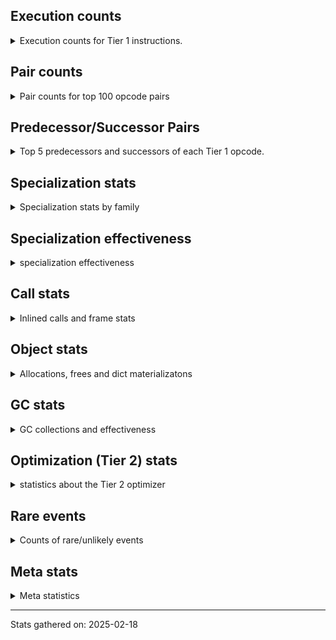 ## Execution counts

<details>
<summary> Execution counts for Tier 1 instructions. </summary>


The "miss ratio" column shows the percentage of times the instruction
executed that it deoptimized. When this happens, the base unspecialized
instruction is not counted.

<table>
<thead>
<tr>
<th align="left">Name</th>
<th align="right">Base Count</th>
<th align="right">Head Count</th>
<th align="right">Change</th>
</tr>
</thead>
<tbody>
<tr>
<td align="left">POP_JUMP_IF_NONE</td>
<td align="right">829,440</td>
<td align="right">811,008</td>
<td align="right">-2.2%</td>
</tr>
<tr>
<td align="left">LOAD_ATTR</td>
<td align="right">9,356,850</td>
<td align="right">9,292,320</td>
<td align="right">-0.7%</td>
</tr>
<tr>
<td align="left">CALL_FUNCTION_EX</td>
<td align="right">12,764,280</td>
<td align="right">12,681,336</td>
<td align="right">-0.6%</td>
</tr>
<tr>
<td align="left">ENTER_EXECUTOR</td>
<td align="right">16,675,920</td>
<td align="right">16,574,544</td>
<td align="right">-0.6%</td>
</tr>
<tr>
<td align="left">CONTAINS_OP</td>
<td align="right">12,244,910</td>
<td align="right">12,180,380</td>
<td align="right">-0.5%</td>
</tr>
<tr>
<td align="left">LOAD_ATTR_CLASS</td>
<td align="right">7,188,480</td>
<td align="right">7,151,616</td>
<td align="right">-0.5%</td>
</tr>
<tr>
<td align="left">BUILD_MAP</td>
<td align="right">3,594,240</td>
<td align="right">3,575,808</td>
<td align="right">-0.5%</td>
</tr>
<tr>
<td align="left">CALL_METHOD_DESCRIPTOR_FAST</td>
<td align="right">3,594,240</td>
<td align="right">3,575,808</td>
<td align="right">-0.5%</td>
</tr>
<tr>
<td align="left">JUMP_FORWARD</td>
<td align="right">3,594,300</td>
<td align="right">3,575,868</td>
<td align="right">-0.5%</td>
</tr>
<tr>
<td align="left">POP_JUMP_IF_TRUE</td>
<td align="right">29,921,340</td>
<td align="right">29,773,884</td>
<td align="right">-0.5%</td>
</tr>
<tr>
<td align="left">POP_ITER</td>
<td align="right">3,778,800</td>
<td align="right">3,760,368</td>
<td align="right">-0.5%</td>
</tr>
<tr>
<td align="left">RETURN_VALUE</td>
<td align="right">28,770,000</td>
<td align="right">28,631,760</td>
<td align="right">-0.5%</td>
</tr>
<tr>
<td align="left">IS_OP</td>
<td align="right">33,070,140</td>
<td align="right">32,931,900</td>
<td align="right">-0.4%</td>
</tr>
<tr>
<td align="left">FOR_ITER_TUPLE</td>
<td align="right">10,261,320</td>
<td align="right">10,224,456</td>
<td align="right">-0.4%</td>
</tr>
<tr>
<td align="left">LOAD_FAST_LOAD_FAST</td>
<td align="right">33,838,680</td>
<td align="right">33,718,872</td>
<td align="right">-0.4%</td>
</tr>
<tr>
<td align="left">LOAD_GLOBAL_MODULE</td>
<td align="right">91,961,700</td>
<td align="right">91,657,572</td>
<td align="right">-0.3%</td>
</tr>
<tr>
<td align="left">STORE_FAST</td>
<td align="right">44,607,300</td>
<td align="right">44,459,844</td>
<td align="right">-0.3%</td>
</tr>
<tr>
<td align="left">CALL_PY_EXACT_ARGS</td>
<td align="right">17,848,560</td>
<td align="right">17,793,264</td>
<td align="right">-0.3%</td>
</tr>
<tr>
<td align="left">CALL_TYPE_1</td>
<td align="right">6,666,240</td>
<td align="right">6,647,808</td>
<td align="right">-0.3%</td>
</tr>
<tr>
<td align="left">NOP</td>
<td align="right">6,666,300</td>
<td align="right">6,647,868</td>
<td align="right">-0.3%</td>
</tr>
<tr>
<td align="left">LOAD_FAST_AND_CLEAR</td>
<td align="right">6,666,300</td>
<td align="right">6,647,868</td>
<td align="right">-0.3%</td>
</tr>
<tr>
<td align="left">BUILD_LIST</td>
<td align="right">6,666,420</td>
<td align="right">6,647,988</td>
<td align="right">-0.3%</td>
</tr>
<tr>
<td align="left">LIST_APPEND</td>
<td align="right">6,667,020</td>
<td align="right">6,648,588</td>
<td align="right">-0.3%</td>
</tr>
<tr>
<td align="left">GET_ITER</td>
<td align="right">20,121,840</td>
<td align="right">20,066,544</td>
<td align="right">-0.3%</td>
</tr>
<tr>
<td align="left">SWAP</td>
<td align="right">13,516,920</td>
<td align="right">13,480,056</td>
<td align="right">-0.3%</td>
</tr>
<tr>
<td align="left">LOAD_FAST</td>
<td align="right">76,587,120</td>
<td align="right">76,384,368</td>
<td align="right">-0.3%</td>
</tr>
<tr>
<td align="left">CALL_NON_PY_GENERAL</td>
<td align="right">29,430,840</td>
<td align="right">29,357,112</td>
<td align="right">-0.3%</td>
</tr>
<tr>
<td align="left">RESUME_CHECK</td>
<td align="right">24,914,640</td>
<td align="right">24,859,344</td>
<td align="right">-0.2%</td>
</tr>
<tr>
<td align="left">POP_JUMP_IF_FALSE</td>
<td align="right">30,136,380</td>
<td align="right">30,081,084</td>
<td align="right">-0.2%</td>
</tr>
<tr>
<td align="left">LOAD_GLOBAL_BUILTIN</td>
<td align="right">30,505,320</td>
<td align="right">30,450,024</td>
<td align="right">-0.2%</td>
</tr>
<tr>
<td align="left">LOAD_CONST_IMMORTAL</td>
<td align="right">23,563,140</td>
<td align="right">23,544,708</td>
<td align="right">-0.1%</td>
</tr>
<tr>
<td align="left">CALL_BUILTIN_FAST</td>
<td align="right">11,981,100</td>
<td align="right">11,981,100</td>
<td align="right">0.0%</td>
</tr>
<tr>
<td align="left">TO_BOOL_BOOL</td>
<td align="right">11,980,860</td>
<td align="right">11,980,860</td>
<td align="right">0.0%</td>
</tr>
<tr>
<td align="left">POP_TOP</td>
<td align="right">5,775,960</td>
<td align="right">5,775,960</td>
<td align="right">0.0%</td>
</tr>
<tr>
<td align="left">INTERPRETER_EXIT</td>
<td align="right">3,993,900</td>
<td align="right">3,993,900</td>
<td align="right">0.0%</td>
</tr>
<tr>
<td align="left">LOAD_ATTR_CLASS_WITH_METACLASS_CHECK</td>
<td align="right">3,118,080</td>
<td align="right">3,118,080</td>
<td align="right">0.0%</td>
</tr>
<tr>
<td align="left">PUSH_NULL</td>
<td align="right">3,073,320</td>
<td align="right">3,073,320</td>
<td align="right">0.0%</td>
</tr>
<tr>
<td align="left">FOR_ITER</td>
<td align="right">3,073,200</td>
<td align="right">3,073,200</td>
<td align="right">0.0%</td>
</tr>
<tr>
<td align="left">CALL_PY_GENERAL</td>
<td align="right">3,072,060</td>
<td align="right">3,072,060</td>
<td align="right">0.0%</td>
</tr>
<tr>
<td align="left">CHECK_EXC_MATCH</td>
<td align="right">2,764,800</td>
<td align="right">2,764,800</td>
<td align="right">0.0%</td>
</tr>
<tr>
<td align="left">POP_EXCEPT</td>
<td align="right">2,764,800</td>
<td align="right">2,764,800</td>
<td align="right">0.0%</td>
</tr>
<tr>
<td align="left">PUSH_EXC_INFO</td>
<td align="right">2,764,800</td>
<td align="right">2,764,800</td>
<td align="right">0.0%</td>
</tr>
<tr>
<td align="left">RAISE_VARARGS</td>
<td align="right">2,764,800</td>
<td align="right">2,764,800</td>
<td align="right">0.0%</td>
</tr>
<tr>
<td align="left">BINARY_OP</td>
<td align="right">184,420</td>
<td align="right">184,420</td>
<td align="right">0.0%</td>
</tr>
<tr>
<td align="left">FOR_ITER_LIST</td>
<td align="right">122,880</td>
<td align="right">122,880</td>
<td align="right">0.0%</td>
</tr>
<tr>
<td align="left">JUMP_BACKWARD_JIT</td>
<td align="right">62,580</td>
<td align="right">62,580</td>
<td align="right">0.0%</td>
</tr>
<tr>
<td align="left">FOR_ITER_RANGE</td>
<td align="right">61,480</td>
<td align="right">61,480</td>
<td align="right">0.0%</td>
</tr>
<tr>
<td align="left">CALL_ISINSTANCE</td>
<td align="right">61,440</td>
<td align="right">61,440</td>
<td align="right">0.0%</td>
</tr>
<tr>
<td align="left">LOAD_SMALL_INT</td>
<td align="right">600</td>
<td align="right">600</td>
<td align="right">0.0%</td>
</tr>
<tr>
<td align="left">LOAD_GLOBAL</td>
<td align="right">480</td>
<td align="right">480</td>
<td align="right">0.0%</td>
</tr>
<tr>
<td align="left">CALL</td>
<td align="right">260</td>
<td align="right">260</td>
<td align="right">0.0%</td>
</tr>
<tr>
<td align="left">LOAD_ATTR_INSTANCE_VALUE</td>
<td align="right">240</td>
<td align="right">240</td>
<td align="right">0.0%</td>
</tr>
<tr>
<td align="left">LOAD_ATTR_MODULE</td>
<td align="right">240</td>
<td align="right">240</td>
<td align="right">0.0%</td>
</tr>
<tr>
<td align="left">STORE_ATTR_INSTANCE_VALUE</td>
<td align="right">240</td>
<td align="right">240</td>
<td align="right">0.0%</td>
</tr>
<tr>
<td align="left">BUILD_TUPLE</td>
<td align="right">180</td>
<td align="right">180</td>
<td align="right">0.0%</td>
</tr>
<tr>
<td align="left">LOAD_CONST_MORTAL</td>
<td align="right">180</td>
<td align="right">180</td>
<td align="right">0.0%</td>
</tr>
<tr>
<td align="left">LOAD_DEREF</td>
<td align="right">120</td>
<td align="right">120</td>
<td align="right">0.0%</td>
</tr>
<tr>
<td align="left">LOAD_ATTR_METHOD_NO_DICT</td>
<td align="right">120</td>
<td align="right">120</td>
<td align="right">0.0%</td>
</tr>
<tr>
<td align="left">LOAD_ATTR_METHOD_WITH_VALUES</td>
<td align="right">120</td>
<td align="right">120</td>
<td align="right">0.0%</td>
</tr>
<tr>
<td align="left">TO_BOOL</td>
<td align="right">100</td>
<td align="right">100</td>
<td align="right">0.0%</td>
</tr>
<tr>
<td align="left">STORE_ATTR</td>
<td align="right">80</td>
<td align="right">80</td>
<td align="right">0.0%</td>
</tr>
<tr>
<td align="left">MAKE_FUNCTION</td>
<td align="right">60</td>
<td align="right">60</td>
<td align="right">0.0%</td>
</tr>
<tr>
<td align="left">CALL_INTRINSIC_1</td>
<td align="right">60</td>
<td align="right">60</td>
<td align="right">0.0%</td>
</tr>
<tr>
<td align="left">COPY_FREE_VARS</td>
<td align="right">60</td>
<td align="right">60</td>
<td align="right">0.0%</td>
</tr>
<tr>
<td align="left">LIST_EXTEND</td>
<td align="right">60</td>
<td align="right">60</td>
<td align="right">0.0%</td>
</tr>
<tr>
<td align="left">MAKE_CELL</td>
<td align="right">60</td>
<td align="right">60</td>
<td align="right">0.0%</td>
</tr>
<tr>
<td align="left">POP_JUMP_IF_NOT_NONE</td>
<td align="right">60</td>
<td align="right">60</td>
<td align="right">0.0%</td>
</tr>
<tr>
<td align="left">SET_FUNCTION_ATTRIBUTE</td>
<td align="right">60</td>
<td align="right">60</td>
<td align="right">0.0%</td>
</tr>
<tr>
<td align="left">STORE_DEREF</td>
<td align="right">60</td>
<td align="right">60</td>
<td align="right">0.0%</td>
</tr>
<tr>
<td align="left">STORE_FAST_STORE_FAST</td>
<td align="right">60</td>
<td align="right">60</td>
<td align="right">0.0%</td>
</tr>
<tr>
<td align="left">BINARY_OP_SUBSCR_TUPLE_INT</td>
<td align="right">60</td>
<td align="right">60</td>
<td align="right">0.0%</td>
</tr>
<tr>
<td align="left">BINARY_OP_SUBTRACT_FLOAT</td>
<td align="right">60</td>
<td align="right">60</td>
<td align="right">0.0%</td>
</tr>
<tr>
<td align="left">CALL_BUILTIN_CLASS</td>
<td align="right">60</td>
<td align="right">60</td>
<td align="right">0.0%</td>
</tr>
<tr>
<td align="left">CALL_METHOD_DESCRIPTOR_NOARGS</td>
<td align="right">60</td>
<td align="right">60</td>
<td align="right">0.0%</td>
</tr>
<tr>
<td align="left">CALL_METHOD_DESCRIPTOR_O</td>
<td align="right">60</td>
<td align="right">60</td>
<td align="right">0.0%</td>
</tr>
<tr>
<td align="left">UNPACK_SEQUENCE_TWO_TUPLE</td>
<td align="right">60</td>
<td align="right">60</td>
<td align="right">0.0%</td>
</tr>
<tr>
<td align="left">UNPACK_SEQUENCE</td>
<td align="right">20</td>
<td align="right">20</td>
<td align="right">0.0%</td>
</tr>
</tbody>
</table>


</details>

## Pair counts

<details>
<summary> Pair counts for top 100 opcode pairs </summary>


Pairs of specialized operations that deoptimize and are then followed by
the corresponding unspecialized instruction are not counted as pairs.

Not included in comparative output.


</details>

## Predecessor/Successor Pairs

<details>
<summary> Top 5 predecessors and successors of each Tier 1 opcode. </summary>


This does not include the unspecialized instructions that occur after a
specialized instruction deoptimizes.

Not included in comparative output.


</details>

## Specialization stats

<details>
<summary> Specialization stats by family </summary>

### BINARY_OP

<details>
<summary> specialization stats for BINARY_OP family </summary>

<table>
<thead>
<tr>
<th align="left">Kind</th>
<th align="right">Base Count</th>
<th align="right">Base Ratio</th>
<th align="right">Head Count</th>
<th align="right">Head Ratio</th>
<th align="right">Change</th>
</tr>
</thead>
<tbody>
<tr>
<td align="left">
deferred
<details>
<summary>ⓘ</summary>

Lists the number of "deferred" (i.e. not specialized) instructions executed.
</details>
</td>
<td align="right">184,320</td>
<td align="right">99.9%</td>
<td align="right">184,320</td>
<td align="right">99.9%</td>
<td align="right">0.0%</td>
</tr>
<tr>
<td align="left">
hit
<details>
<summary>ⓘ</summary>

Specialized instructions that complete.
</details>
</td>
<td align="right">120</td>
<td align="right">0.1%</td>
<td align="right">120</td>
<td align="right">0.1%</td>
<td align="right">0.0%</td>
</tr>
</tbody>
</table>

<table>
<thead>
<tr>
<th align="left">Success</th>
<th align="right">Base Count</th>
<th align="right">Base Ratio</th>
<th align="right">Head Count</th>
<th align="right">Head Ratio</th>
<th align="right">Change</th>
</tr>
</thead>
<tbody>
<tr>
<td align="left">Success</td>
<td align="right">40</td>
<td align="right">40.0%</td>
<td align="right">40</td>
<td align="right">40.0%</td>
<td align="right">0.0%</td>
</tr>
<tr>
<td align="left">Failure</td>
<td align="right">60</td>
<td align="right">60.0%</td>
<td align="right">60</td>
<td align="right">60.0%</td>
<td align="right">0.0%</td>
</tr>
</tbody>
</table>

<table>
<thead>
<tr>
<th align="left">Failure kind</th>
<th align="right">Base Count</th>
<th align="right">Base Ratio</th>
<th align="right">Head Count</th>
<th align="right">Head Ratio</th>
<th align="right">Change</th>
</tr>
</thead>
<tbody>
<tr>
<td align="left">subscr</td>
<td align="right">60</td>
<td align="right">100.0%</td>
<td align="right">60</td>
<td align="right">100.0%</td>
<td align="right">0.0%</td>
</tr>
</tbody>
</table>


</details>

### CALL

<details>
<summary> specialization stats for CALL family </summary>

<table>
<thead>
<tr>
<th align="left">Kind</th>
<th align="right">Base Count</th>
<th align="right">Base Ratio</th>
<th align="right">Head Count</th>
<th align="right">Head Ratio</th>
<th align="right">Change</th>
</tr>
</thead>
<tbody>
<tr>
<td align="left">
hit
<details>
<summary>ⓘ</summary>

Specialized instructions that complete.
</details>
</td>
<td align="right">56,279,760</td>
<td align="right">100.0%</td>
<td align="right">56,058,576</td>
<td align="right">100.0%</td>
<td align="right">-0.4%</td>
</tr>
</tbody>
</table>

<table>
<thead>
<tr>
<th align="left">Success</th>
<th align="right">Base Count</th>
<th align="right">Base Ratio</th>
<th align="right">Head Count</th>
<th align="right">Head Ratio</th>
<th align="right">Change</th>
</tr>
</thead>
<tbody>
<tr>
<td align="left">Success</td>
<td align="right">260</td>
<td align="right">100.0%</td>
<td align="right">260</td>
<td align="right">100.0%</td>
<td align="right">0.0%</td>
</tr>
<tr>
<td align="left">Failure</td>
<td align="right">0</td>
<td align="right">0.0%</td>
<td align="right">0</td>
<td align="right">0.0%</td>
<td align="right"></td>
</tr>
</tbody>
</table>


</details>

### CONTAINS_OP

<details>
<summary> specialization stats for CONTAINS_OP family </summary>

<table>
<thead>
<tr>
<th align="left">Kind</th>
<th align="right">Base Count</th>
<th align="right">Base Ratio</th>
<th align="right">Head Count</th>
<th align="right">Head Ratio</th>
<th align="right">Change</th>
</tr>
</thead>
<tbody>
<tr>
<td align="left">
deferred
<details>
<summary>ⓘ</summary>

Lists the number of "deferred" (i.e. not specialized) instructions executed.
</details>
</td>
<td align="right">12,241,920</td>
<td align="right">100.0%</td>
<td align="right">12,177,408</td>
<td align="right">100.0%</td>
<td align="right">-0.5%</td>
</tr>
</tbody>
</table>

<table>
<thead>
<tr>
<th align="left">Success</th>
<th align="right">Base Count</th>
<th align="right">Base Ratio</th>
<th align="right">Head Count</th>
<th align="right">Head Ratio</th>
<th align="right">Change</th>
</tr>
</thead>
<tbody>
<tr>
<td align="left">Failure</td>
<td align="right">2,990</td>
<td align="right">100.0%</td>
<td align="right">2,972</td>
<td align="right">100.0%</td>
<td align="right">-0.6%</td>
</tr>
<tr>
<td align="left">Success</td>
<td align="right">0</td>
<td align="right">0.0%</td>
<td align="right">0</td>
<td align="right">0.0%</td>
<td align="right"></td>
</tr>
</tbody>
</table>

<table>
<thead>
<tr>
<th align="left">Failure kind</th>
<th align="right">Base Count</th>
<th align="right">Base Ratio</th>
<th align="right">Head Count</th>
<th align="right">Head Ratio</th>
<th align="right">Change</th>
</tr>
</thead>
<tbody>
<tr>
<td align="left">other</td>
<td align="right">2,250</td>
<td align="right">75.3%</td>
<td align="right">2,232</td>
<td align="right">75.1%</td>
<td align="right">-0.8%</td>
</tr>
<tr>
<td align="left">tuple</td>
<td align="right">740</td>
<td align="right">24.7%</td>
<td align="right">740</td>
<td align="right">24.9%</td>
<td align="right">0.0%</td>
</tr>
</tbody>
</table>


</details>

### FOR_ITER

<details>
<summary> specialization stats for FOR_ITER family </summary>

<table>
<thead>
<tr>
<th align="left">Kind</th>
<th align="right">Base Count</th>
<th align="right">Base Ratio</th>
<th align="right">Head Count</th>
<th align="right">Head Ratio</th>
<th align="right">Change</th>
</tr>
</thead>
<tbody>
<tr>
<td align="left">
hit
<details>
<summary>ⓘ</summary>

Specialized instructions that complete.
</details>
</td>
<td align="right">10,445,680</td>
<td align="right">77.3%</td>
<td align="right">10,408,816</td>
<td align="right">77.2%</td>
<td align="right">-0.4%</td>
</tr>
<tr>
<td align="left">
deferred
<details>
<summary>ⓘ</summary>

Lists the number of "deferred" (i.e. not specialized) instructions executed.
</details>
</td>
<td align="right">3,072,420</td>
<td align="right">22.7%</td>
<td align="right">3,072,420</td>
<td align="right">22.8%</td>
<td align="right">0.0%</td>
</tr>
</tbody>
</table>

<table>
<thead>
<tr>
<th align="left">Success</th>
<th align="right">Base Count</th>
<th align="right">Base Ratio</th>
<th align="right">Head Count</th>
<th align="right">Head Ratio</th>
<th align="right">Change</th>
</tr>
</thead>
<tbody>
<tr>
<td align="left">Success</td>
<td align="right">0</td>
<td align="right">0.0%</td>
<td align="right">0</td>
<td align="right">0.0%</td>
<td align="right"></td>
</tr>
<tr>
<td align="left">Failure</td>
<td align="right">780</td>
<td align="right">100.0%</td>
<td align="right">780</td>
<td align="right">100.0%</td>
<td align="right">0.0%</td>
</tr>
</tbody>
</table>

<table>
<thead>
<tr>
<th align="left">Failure kind</th>
<th align="right">Base Count</th>
<th align="right">Base Ratio</th>
<th align="right">Head Count</th>
<th align="right">Head Ratio</th>
<th align="right">Change</th>
</tr>
</thead>
<tbody>
<tr>
<td align="left">set</td>
<td align="right">760</td>
<td align="right">97.4%</td>
<td align="right">760</td>
<td align="right">97.4%</td>
<td align="right">0.0%</td>
</tr>
<tr>
<td align="left">ascii string</td>
<td align="right">20</td>
<td align="right">2.6%</td>
<td align="right">20</td>
<td align="right">2.6%</td>
<td align="right">0.0%</td>
</tr>
</tbody>
</table>


</details>

### LOAD_ATTR

<details>
<summary> specialization stats for LOAD_ATTR family </summary>

<table>
<thead>
<tr>
<th align="left">Kind</th>
<th align="right">Base Count</th>
<th align="right">Base Ratio</th>
<th align="right">Head Count</th>
<th align="right">Head Ratio</th>
<th align="right">Change</th>
</tr>
</thead>
<tbody>
<tr>
<td align="left">
deferred
<details>
<summary>ⓘ</summary>

Lists the number of "deferred" (i.e. not specialized) instructions executed.
</details>
</td>
<td align="right">9,354,300</td>
<td align="right">47.6%</td>
<td align="right">9,289,788</td>
<td align="right">47.5%</td>
<td align="right">-0.7%</td>
</tr>
<tr>
<td align="left">
hit
<details>
<summary>ⓘ</summary>

Specialized instructions that complete.
</details>
</td>
<td align="right">7,865,040</td>
<td align="right">40.0%</td>
<td align="right">7,828,176</td>
<td align="right">40.0%</td>
<td align="right">-0.5%</td>
</tr>
<tr>
<td align="left">
miss
<details>
<summary>ⓘ</summary>

Specialized instructions that deopt.
</details>
</td>
<td align="right">2,442,240</td>
<td align="right">12.4%</td>
<td align="right">2,442,240</td>
<td align="right">12.5%</td>
<td align="right">0.0%</td>
</tr>
</tbody>
</table>

<table>
<thead>
<tr>
<th align="left">Success</th>
<th align="right">Base Count</th>
<th align="right">Base Ratio</th>
<th align="right">Head Count</th>
<th align="right">Head Ratio</th>
<th align="right">Change</th>
</tr>
</thead>
<tbody>
<tr>
<td align="left">Failure</td>
<td align="right">2,330</td>
<td align="right">4.8%</td>
<td align="right">2,312</td>
<td align="right">4.8%</td>
<td align="right">-0.8%</td>
</tr>
<tr>
<td align="left">Success</td>
<td align="right">46,300</td>
<td align="right">95.2%</td>
<td align="right">46,300</td>
<td align="right">95.2%</td>
<td align="right">0.0%</td>
</tr>
</tbody>
</table>

<table>
<thead>
<tr>
<th align="left">Failure kind</th>
<th align="right">Base Count</th>
<th align="right">Base Ratio</th>
<th align="right">Head Count</th>
<th align="right">Head Ratio</th>
<th align="right">Change</th>
</tr>
</thead>
<tbody>
<tr>
<td align="left">metaclass attribute</td>
<td align="right">2,310</td>
<td align="right">99.1%</td>
<td align="right">2,292</td>
<td align="right">99.1%</td>
<td align="right">-0.8%</td>
</tr>
</tbody>
</table>


</details>

### LOAD_GLOBAL

<details>
<summary> specialization stats for LOAD_GLOBAL family </summary>

<table>
<thead>
<tr>
<th align="left">Kind</th>
<th align="right">Base Count</th>
<th align="right">Base Ratio</th>
<th align="right">Head Count</th>
<th align="right">Head Ratio</th>
<th align="right">Change</th>
</tr>
</thead>
<tbody>
<tr>
<td align="left">
hit
<details>
<summary>ⓘ</summary>

Specialized instructions that complete.
</details>
</td>
<td align="right">122,467,020</td>
<td align="right">100.0%</td>
<td align="right">122,107,596</td>
<td align="right">100.0%</td>
<td align="right">-0.3%</td>
</tr>
</tbody>
</table>

<table>
<thead>
<tr>
<th align="left">Success</th>
<th align="right">Base Count</th>
<th align="right">Base Ratio</th>
<th align="right">Head Count</th>
<th align="right">Head Ratio</th>
<th align="right">Change</th>
</tr>
</thead>
<tbody>
<tr>
<td align="left">Success</td>
<td align="right">480</td>
<td align="right">100.0%</td>
<td align="right">480</td>
<td align="right">100.0%</td>
<td align="right">0.0%</td>
</tr>
<tr>
<td align="left">Failure</td>
<td align="right">0</td>
<td align="right">0.0%</td>
<td align="right">0</td>
<td align="right">0.0%</td>
<td align="right"></td>
</tr>
</tbody>
</table>


</details>

### STORE_ATTR

<details>
<summary> specialization stats for STORE_ATTR family </summary>

<table>
<thead>
<tr>
<th align="left">Kind</th>
<th align="right">Base Count</th>
<th align="right">Base Ratio</th>
<th align="right">Head Count</th>
<th align="right">Head Ratio</th>
<th align="right">Change</th>
</tr>
</thead>
<tbody>
<tr>
<td align="left">
hit
<details>
<summary>ⓘ</summary>

Specialized instructions that complete.
</details>
</td>
<td align="right">240</td>
<td align="right">75.0%</td>
<td align="right">240</td>
<td align="right">75.0%</td>
<td align="right">0.0%</td>
</tr>
</tbody>
</table>

<table>
<thead>
<tr>
<th align="left">Success</th>
<th align="right">Base Count</th>
<th align="right">Base Ratio</th>
<th align="right">Head Count</th>
<th align="right">Head Ratio</th>
<th align="right">Change</th>
</tr>
</thead>
<tbody>
<tr>
<td align="left">Success</td>
<td align="right">80</td>
<td align="right">100.0%</td>
<td align="right">80</td>
<td align="right">100.0%</td>
<td align="right">0.0%</td>
</tr>
<tr>
<td align="left">Failure</td>
<td align="right">0</td>
<td align="right">0.0%</td>
<td align="right">0</td>
<td align="right">0.0%</td>
<td align="right"></td>
</tr>
</tbody>
</table>


</details>

### TO_BOOL

<details>
<summary> specialization stats for TO_BOOL family </summary>

<table>
<thead>
<tr>
<th align="left">Kind</th>
<th align="right">Base Count</th>
<th align="right">Base Ratio</th>
<th align="right">Head Count</th>
<th align="right">Head Ratio</th>
<th align="right">Change</th>
</tr>
</thead>
<tbody>
<tr>
<td align="left">
deferred
<details>
<summary>ⓘ</summary>

Lists the number of "deferred" (i.e. not specialized) instructions executed.
</details>
</td>
<td align="right">60</td>
<td align="right">0.0%</td>
<td align="right">60</td>
<td align="right">0.0%</td>
<td align="right">0.0%</td>
</tr>
<tr>
<td align="left">
hit
<details>
<summary>ⓘ</summary>

Specialized instructions that complete.
</details>
</td>
<td align="right">11,980,860</td>
<td align="right">100.0%</td>
<td align="right">11,980,860</td>
<td align="right">100.0%</td>
<td align="right">0.0%</td>
</tr>
</tbody>
</table>

<table>
<thead>
<tr>
<th align="left">Success</th>
<th align="right">Base Count</th>
<th align="right">Base Ratio</th>
<th align="right">Head Count</th>
<th align="right">Head Ratio</th>
<th align="right">Change</th>
</tr>
</thead>
<tbody>
<tr>
<td align="left">Success</td>
<td align="right">20</td>
<td align="right">50.0%</td>
<td align="right">20</td>
<td align="right">50.0%</td>
<td align="right">0.0%</td>
</tr>
<tr>
<td align="left">Failure</td>
<td align="right">20</td>
<td align="right">50.0%</td>
<td align="right">20</td>
<td align="right">50.0%</td>
<td align="right">0.0%</td>
</tr>
</tbody>
</table>

<table>
<thead>
<tr>
<th align="left">Failure kind</th>
<th align="right">Base Count</th>
<th align="right">Base Ratio</th>
<th align="right">Head Count</th>
<th align="right">Head Ratio</th>
<th align="right">Change</th>
</tr>
</thead>
<tbody>
<tr>
<td align="left">sequence</td>
<td align="right">20</td>
<td align="right">100.0%</td>
<td align="right">20</td>
<td align="right">100.0%</td>
<td align="right">0.0%</td>
</tr>
</tbody>
</table>


</details>

### UNPACK_SEQUENCE

<details>
<summary> specialization stats for UNPACK_SEQUENCE family </summary>

<table>
<thead>
<tr>
<th align="left">Kind</th>
<th align="right">Base Count</th>
<th align="right">Base Ratio</th>
<th align="right">Head Count</th>
<th align="right">Head Ratio</th>
<th align="right">Change</th>
</tr>
</thead>
<tbody>
<tr>
<td align="left">
hit
<details>
<summary>ⓘ</summary>

Specialized instructions that complete.
</details>
</td>
<td align="right">60</td>
<td align="right">75.0%</td>
<td align="right">60</td>
<td align="right">75.0%</td>
<td align="right">0.0%</td>
</tr>
</tbody>
</table>

<table>
<thead>
<tr>
<th align="left">Success</th>
<th align="right">Base Count</th>
<th align="right">Base Ratio</th>
<th align="right">Head Count</th>
<th align="right">Head Ratio</th>
<th align="right">Change</th>
</tr>
</thead>
<tbody>
<tr>
<td align="left">Success</td>
<td align="right">20</td>
<td align="right">100.0%</td>
<td align="right">20</td>
<td align="right">100.0%</td>
<td align="right">0.0%</td>
</tr>
<tr>
<td align="left">Failure</td>
<td align="right">0</td>
<td align="right">0.0%</td>
<td align="right">0</td>
<td align="right">0.0%</td>
<td align="right"></td>
</tr>
</tbody>
</table>


</details>


</details>

## Specialization effectiveness

<details>
<summary> specialization effectiveness </summary>


All entries are execution counts. Should add up to the total number of
Tier 1 instructions executed.

<table>
<thead>
<tr>
<th align="left">Instructions</th>
<th align="right">Base Count</th>
<th align="right">Base Ratio</th>
<th align="right">Head Count</th>
<th align="right">Head Ratio</th>
<th align="right">Change</th>
</tr>
</thead>
<tbody>
<tr>
<td align="left">
Not specialized
<details>
<summary>ⓘ</summary>

Instructions that could be specialized but aren't, e.g. `LOAD_ATTR`, `BINARY_SLICE`.
</details>
</td>
<td align="right">24,860,320</td>
<td align="right">3.5%</td>
<td align="right">24,731,260</td>
<td align="right">3.5%</td>
<td align="right">-0.5%</td>
</tr>
<tr>
<td align="left">
Basic
<details>
<summary>ⓘ</summary>

Instructions that are not and cannot be specialized, e.g. `LOAD_FAST`.
</details>
</td>
<td align="right">402,376,560</td>
<td align="right">57.2%</td>
<td align="right">401,003,376</td>
<td align="right">57.2%</td>
<td align="right">-0.3%</td>
</tr>
<tr>
<td align="left">
Specialized hits
<details>
<summary>ⓘ</summary>

Specialized instructions, e.g. `LOAD_ATTR_MODULE` that complete.
</details>
</td>
<td align="right">273,954,220</td>
<td align="right">38.9%</td>
<td align="right">273,281,452</td>
<td align="right">39.0%</td>
<td align="right">-0.2%</td>
</tr>
<tr>
<td align="left">
Specialized misses
<details>
<summary>ⓘ</summary>

Specialized instructions, e.g. `LOAD_ATTR_MODULE` that deopt.
</details>
</td>
<td align="right">2,442,240</td>
<td align="right">0.3%</td>
<td align="right">2,442,240</td>
<td align="right">0.3%</td>
<td align="right">0.0%</td>
</tr>
</tbody>
</table>

### Deferred by instruction

<details>
<summary> Breakdown of deferred (not specialized) instruction counts by family </summary>

<table>
<thead>
<tr>
<th align="left">Name</th>
<th align="right">Base Count</th>
<th align="right">Base Ratio</th>
<th align="right">Head Count</th>
<th align="right">Head Ratio</th>
<th align="right">Change</th>
</tr>
</thead>
<tbody>
<tr>
<td align="left">LOAD_ATTR</td>
<td align="right">9,354,300</td>
<td align="right">37.6%</td>
<td align="right">9,289,788</td>
<td align="right">37.6%</td>
<td align="right">-0.7%</td>
</tr>
<tr>
<td align="left">CONTAINS_OP</td>
<td align="right">12,241,920</td>
<td align="right">49.3%</td>
<td align="right">12,177,408</td>
<td align="right">49.3%</td>
<td align="right">-0.5%</td>
</tr>
<tr>
<td align="left">FOR_ITER</td>
<td align="right">3,072,420</td>
<td align="right">12.4%</td>
<td align="right">3,072,420</td>
<td align="right">12.4%</td>
<td align="right">0.0%</td>
</tr>
<tr>
<td align="left">BINARY_OP</td>
<td align="right">184,320</td>
<td align="right">0.7%</td>
<td align="right">184,320</td>
<td align="right">0.7%</td>
<td align="right">0.0%</td>
</tr>
<tr>
<td align="left">TO_BOOL</td>
<td align="right">60</td>
<td align="right">0.0%</td>
<td align="right">60</td>
<td align="right">0.0%</td>
<td align="right">0.0%</td>
</tr>
<tr>
<td align="left">BINARY_SLICE</td>
<td align="right">0</td>
<td align="right">0.0%</td>
<td align="right">0</td>
<td align="right">0.0%</td>
<td align="right"></td>
</tr>
<tr>
<td align="left">STORE_SLICE</td>
<td align="right">0</td>
<td align="right">0.0%</td>
<td align="right">0</td>
<td align="right">0.0%</td>
<td align="right"></td>
</tr>
<tr>
<td align="left">CACHE</td>
<td align="right">0</td>
<td align="right">0.0%</td>
<td align="right">0</td>
<td align="right">0.0%</td>
<td align="right"></td>
</tr>
<tr>
<td align="left">CALL_FUNCTION_EX</td>
<td align="right">0</td>
<td align="right">0.0%</td>
<td align="right">0</td>
<td align="right">0.0%</td>
<td align="right"></td>
</tr>
<tr>
<td align="left">CHECK_EXC_MATCH</td>
<td align="right">0</td>
<td align="right">0.0%</td>
<td align="right">0</td>
<td align="right">0.0%</td>
<td align="right"></td>
</tr>
</tbody>
</table>


</details>

### Misses by instruction

<details>
<summary> Breakdown of misses (specialized deopts) instruction counts by family </summary>

<table>
<thead>
<tr>
<th align="left">Name</th>
<th align="right">Base Count</th>
<th align="right">Base Ratio</th>
<th align="right">Head Count</th>
<th align="right">Head Ratio</th>
<th align="right">Change</th>
</tr>
</thead>
<tbody>
<tr>
<td align="left">LOAD_ATTR_CLASS_WITH_METACLASS_CHECK</td>
<td align="right">2,442,240</td>
<td align="right">100.0%</td>
<td align="right">2,442,240</td>
<td align="right">100.0%</td>
<td align="right">0.0%</td>
</tr>
<tr>
<td align="left">CACHE</td>
<td align="right">0</td>
<td align="right">0.0%</td>
<td align="right">0</td>
<td align="right">0.0%</td>
<td align="right"></td>
</tr>
<tr>
<td align="left">CALL_FUNCTION_EX</td>
<td align="right">0</td>
<td align="right">0.0%</td>
<td align="right">0</td>
<td align="right">0.0%</td>
<td align="right"></td>
</tr>
<tr>
<td align="left">CHECK_EXC_MATCH</td>
<td align="right">0</td>
<td align="right">0.0%</td>
<td align="right">0</td>
<td align="right">0.0%</td>
<td align="right"></td>
</tr>
<tr>
<td align="left">GET_ITER</td>
<td align="right">0</td>
<td align="right">0.0%</td>
<td align="right">0</td>
<td align="right">0.0%</td>
<td align="right"></td>
</tr>
<tr>
<td align="left">INTERPRETER_EXIT</td>
<td align="right">0</td>
<td align="right">0.0%</td>
<td align="right">0</td>
<td align="right">0.0%</td>
<td align="right"></td>
</tr>
<tr>
<td align="left">MAKE_FUNCTION</td>
<td align="right">0</td>
<td align="right">0.0%</td>
<td align="right">0</td>
<td align="right">0.0%</td>
<td align="right"></td>
</tr>
<tr>
<td align="left">NOP</td>
<td align="right">0</td>
<td align="right">0.0%</td>
<td align="right">0</td>
<td align="right">0.0%</td>
<td align="right"></td>
</tr>
<tr>
<td align="left">POP_EXCEPT</td>
<td align="right">0</td>
<td align="right">0.0%</td>
<td align="right">0</td>
<td align="right">0.0%</td>
<td align="right"></td>
</tr>
<tr>
<td align="left">POP_ITER</td>
<td align="right">0</td>
<td align="right">0.0%</td>
<td align="right">0</td>
<td align="right">0.0%</td>
<td align="right"></td>
</tr>
</tbody>
</table>


</details>


</details>

## Call stats

<details>
<summary> Inlined calls and frame stats </summary>


This shows what fraction of calls to Python functions are inlined (i.e.
not having a call at the C level) and for those that are not, where the
call comes from.  The various categories overlap.

Also includes the count of frame objects created.

<table>
<thead>
<tr>
<th align="left"></th>
<th align="right">Base Count</th>
<th align="right">Base Ratio</th>
<th align="right">Head Count</th>
<th align="right">Head Ratio</th>
<th align="right">Change</th>
</tr>
</thead>
<tbody>
<tr>
<td align="left">Calls to Python functions inlined</td>
<td align="right">27,540,840</td>
<td align="right">87.3%</td>
<td align="right">27,402,600</td>
<td align="right">87.3%</td>
<td align="right">-0.5%</td>
</tr>
<tr>
<td align="left">Frames pushed</td>
<td align="right">31,534,800</td>
<td align="right">100.0%</td>
<td align="right">31,396,560</td>
<td align="right">100.0%</td>
<td align="right">-0.4%</td>
</tr>
<tr>
<td align="left">Calls to PyEval_EvalDefault</td>
<td align="right">3,993,960</td>
<td align="right">12.7%</td>
<td align="right">3,993,960</td>
<td align="right">12.7%</td>
<td align="right">0.0%</td>
</tr>
<tr>
<td align="left">Calls via PyEval_EvalFrame (total)</td>
<td align="right">3,993,960</td>
<td align="right">12.7%</td>
<td align="right">3,993,960</td>
<td align="right">12.7%</td>
<td align="right">0.0%</td>
</tr>
<tr>
<td align="left">Calls via PyEval_EvalFrame (vector)</td>
<td align="right">3,993,960</td>
<td align="right">12.7%</td>
<td align="right">3,993,960</td>
<td align="right">12.7%</td>
<td align="right">0.0%</td>
</tr>
<tr>
<td align="left">Calls via PyEval_EvalFrame (generator)</td>
<td align="right">0</td>
<td align="right">0.0%</td>
<td align="right">0</td>
<td align="right">0.0%</td>
<td align="right"></td>
</tr>
<tr>
<td align="left">Calls via PyEval_EvalFrame (legacy)</td>
<td align="right">0</td>
<td align="right">0.0%</td>
<td align="right">0</td>
<td align="right">0.0%</td>
<td align="right"></td>
</tr>
<tr>
<td align="left">Calls via PyEval_EvalFrame (function vectorcall)</td>
<td align="right">3,993,960</td>
<td align="right">12.7%</td>
<td align="right">3,993,960</td>
<td align="right">12.7%</td>
<td align="right">0.0%</td>
</tr>
<tr>
<td align="left">Calls via PyEval_EvalFrame (build class)</td>
<td align="right">0</td>
<td align="right">0.0%</td>
<td align="right">0</td>
<td align="right">0.0%</td>
<td align="right"></td>
</tr>
<tr>
<td align="left">Calls via PyEval_EvalFrame (slot)</td>
<td align="right">0</td>
<td align="right">0.0%</td>
<td align="right">0</td>
<td align="right">0.0%</td>
<td align="right"></td>
</tr>
<tr>
<td align="left">Calls via PyEval_EvalFrame (function ex)</td>
<td align="right">60</td>
<td align="right">0.0%</td>
<td align="right">60</td>
<td align="right">0.0%</td>
<td align="right">0.0%</td>
</tr>
<tr>
<td align="left">Calls via PyEval_EvalFrame (api)</td>
<td align="right">0</td>
<td align="right">0.0%</td>
<td align="right">0</td>
<td align="right">0.0%</td>
<td align="right"></td>
</tr>
<tr>
<td align="left">Calls via PyEval_EvalFrame (method)</td>
<td align="right">0</td>
<td align="right">0.0%</td>
<td align="right">0</td>
<td align="right">0.0%</td>
<td align="right"></td>
</tr>
<tr>
<td align="left">Frame objects created</td>
<td align="right">5,529,600</td>
<td align="right">17.5%</td>
<td align="right">5,529,600</td>
<td align="right">17.6%</td>
<td align="right">0.0%</td>
</tr>
</tbody>
</table>


</details>

## Object stats

<details>
<summary> Allocations, frees and dict materializatons </summary>


Below, "allocations" means "allocations that are not from a freelist".
Total allocations = "Allocations from freelist" + "Allocations".

"Inline values" is the number of values arrays inlined into objects.

The cache hit/miss numbers are for the MRO cache, split into dunder and
other names.

<table>
<thead>
<tr>
<th align="left"></th>
<th align="right">Base Count</th>
<th align="right">Base Ratio</th>
<th align="right">Head Count</th>
<th align="right">Head Ratio</th>
<th align="right">Change</th>
</tr>
</thead>
<tbody>
<tr>
<td align="left">Method cache dunder misses</td>
<td align="right">159</td>
<td align="right"></td>
<td align="right">191</td>
<td align="right"></td>
<td align="right">20.1%</td>
</tr>
<tr>
<td align="left">Method cache collisions</td>
<td align="right">321</td>
<td align="right"></td>
<td align="right">369</td>
<td align="right"></td>
<td align="right">15.0%</td>
</tr>
<tr>
<td align="left">Method cache misses</td>
<td align="right">237</td>
<td align="right"></td>
<td align="right">235</td>
<td align="right"></td>
<td align="right">-0.8%</td>
</tr>
<tr>
<td align="left">Frees to freelist</td>
<td align="right">111,899,600</td>
<td align="right"></td>
<td align="right">111,254,480</td>
<td align="right"></td>
<td align="right">-0.6%</td>
</tr>
<tr>
<td align="left">Allocations from freelist</td>
<td align="right">111,899,700</td>
<td align="right">81.0%</td>
<td align="right">111,254,580</td>
<td align="right">80.9%</td>
<td align="right">-0.6%</td>
</tr>
<tr>
<td align="left">Mortal increfs</td>
<td align="right">354,718,946</td>
<td align="right">38.3%</td>
<td align="right">352,755,948</td>
<td align="right">38.2%</td>
<td align="right">-0.6%</td>
</tr>
<tr>
<td align="left">Immortal decrefs</td>
<td align="right">216,620,047</td>
<td align="right">19.5%</td>
<td align="right">215,458,863</td>
<td align="right">19.5%</td>
<td align="right">-0.5%</td>
</tr>
<tr>
<td align="left">Interpreter immortal increfs</td>
<td align="right">75,418,680</td>
<td align="right">8.1%</td>
<td align="right">75,031,608</td>
<td align="right">8.1%</td>
<td align="right">-0.5%</td>
</tr>
<tr>
<td align="left">Interpreter immortal decrefs</td>
<td align="right">97,461,240</td>
<td align="right">8.8%</td>
<td align="right">96,982,008</td>
<td align="right">8.8%</td>
<td align="right">-0.5%</td>
</tr>
<tr>
<td align="left">Mortal decrefs</td>
<td align="right">406,500,579</td>
<td align="right">36.7%</td>
<td align="right">404,528,361</td>
<td align="right">36.7%</td>
<td align="right">-0.5%</td>
</tr>
<tr>
<td align="left">Immortal increfs</td>
<td align="right">194,751,398</td>
<td align="right">21.0%</td>
<td align="right">193,820,612</td>
<td align="right">21.0%</td>
<td align="right">-0.5%</td>
</tr>
<tr>
<td align="left">Interpreter mortal decrefs</td>
<td align="right">388,021,940</td>
<td align="right">35.0%</td>
<td align="right">386,519,732</td>
<td align="right">35.0%</td>
<td align="right">-0.4%</td>
</tr>
<tr>
<td align="left">Frees</td>
<td align="right">39,016,464</td>
<td align="right"></td>
<td align="right">38,868,999</td>
<td align="right"></td>
<td align="right">-0.4%</td>
</tr>
<tr>
<td align="left">Method cache dunder hits</td>
<td align="right">25,822,731</td>
<td align="right"></td>
<td align="right">25,739,737</td>
<td align="right"></td>
<td align="right">-0.3%</td>
</tr>
<tr>
<td align="left">Interpreter mortal increfs</td>
<td align="right">301,652,780</td>
<td align="right">32.6%</td>
<td align="right">300,850,988</td>
<td align="right">32.6%</td>
<td align="right">-0.3%</td>
</tr>
<tr>
<td align="left">Allocations to 512 bytes</td>
<td align="right">26,252,260</td>
<td align="right">19.0%</td>
<td align="right">26,187,748</td>
<td align="right">19.1%</td>
<td align="right">-0.2%</td>
</tr>
<tr>
<td align="left">Allocations</td>
<td align="right">26,252,280</td>
<td align="right">19.0%</td>
<td align="right">26,187,768</td>
<td align="right">19.1%</td>
<td align="right">-0.2%</td>
</tr>
<tr>
<td align="left">Method cache hits</td>
<td align="right">23,961,963</td>
<td align="right"></td>
<td align="right">23,961,965</td>
<td align="right"></td>
<td align="right">0.0%</td>
</tr>
<tr>
<td align="left">Allocations to 4 kbytes</td>
<td align="right">20</td>
<td align="right">0.0%</td>
<td align="right">20</td>
<td align="right">0.0%</td>
<td align="right">0.0%</td>
</tr>
<tr>
<td align="left">Allocations over 4 kbytes</td>
<td align="right">0</td>
<td align="right">0.0%</td>
<td align="right">0</td>
<td align="right">0.0%</td>
<td align="right"></td>
</tr>
<tr>
<td align="left">Inline values</td>
<td align="right">780</td>
<td align="right"></td>
<td align="right">780</td>
<td align="right"></td>
<td align="right">0.0%</td>
</tr>
<tr>
<td align="left">Materialize dict (on request)</td>
<td align="right">780</td>
<td align="right">100.0%</td>
<td align="right">780</td>
<td align="right">100.0%</td>
<td align="right">0.0%</td>
</tr>
<tr>
<td align="left">Materialize dict (new key)</td>
<td align="right">0</td>
<td align="right">0.0%</td>
<td align="right">0</td>
<td align="right">0.0%</td>
<td align="right"></td>
</tr>
<tr>
<td align="left">Materialize dict (too big)</td>
<td align="right">0</td>
<td align="right">0.0%</td>
<td align="right">0</td>
<td align="right">0.0%</td>
<td align="right"></td>
</tr>
<tr>
<td align="left">Materialize dict (str subclass)</td>
<td align="right">0</td>
<td align="right">0.0%</td>
<td align="right">0</td>
<td align="right">0.0%</td>
<td align="right"></td>
</tr>
</tbody>
</table>


</details>

## GC stats

<details>
<summary> GC collections and effectiveness </summary>


Collected/visits gives some measure of efficiency.

<table>
<thead>
<tr>
<th align="right">Generation</th>
<th align="right">Base Collections</th>
<th align="right">Base Objects collected</th>
<th align="right">Base Object visits</th>
<th align="right">Base Reachable from roots</th>
<th align="right">Base Not reachable from roots</th>
<th align="right">Head Collections</th>
<th align="right">Head Objects collected</th>
<th align="right">Head Object visits</th>
<th align="right">Head Reachable from roots</th>
<th align="right">Head Not reachable from roots</th>
</tr>
</thead>
<tbody>
<tr>
<td align="right">0</td>
<td align="right">0</td>
<td align="right">0</td>
<td align="right">0</td>
<td align="right">0</td>
<td align="right">0</td>
<td align="right">0</td>
<td align="right">0</td>
<td align="right">0</td>
<td align="right">0</td>
<td align="right">0</td>
</tr>
<tr>
<td align="right">1</td>
<td align="right">0</td>
<td align="right">0</td>
<td align="right">0</td>
<td align="right">0</td>
<td align="right">0</td>
<td align="right">0</td>
<td align="right">0</td>
<td align="right">0</td>
<td align="right">0</td>
<td align="right">0</td>
</tr>
<tr>
<td align="right">2</td>
<td align="right">0</td>
<td align="right">0</td>
<td align="right">0</td>
<td align="right">0</td>
<td align="right">0</td>
<td align="right">0</td>
<td align="right">0</td>
<td align="right">0</td>
<td align="right">0</td>
<td align="right">0</td>
</tr>
</tbody>
</table>


</details>

## Optimization (Tier 2) stats

<details>
<summary> statistics about the Tier 2 optimizer </summary>

<table>
<thead>
<tr>
<th align="left"></th>
<th align="right">Base Count</th>
<th align="right">Base Ratio</th>
<th align="right">Head Count</th>
<th align="right">Head Ratio</th>
<th align="right">Change</th>
</tr>
</thead>
<tbody>
<tr>
<td align="left">
Uops executed
<details>
<summary>ⓘ</summary>

The total number of uops (micro-operations) that were executed
</details>
</td>
<td align="right">1,133,353,120</td>
<td align="right">3,125.2%</td>
<td align="right">1,124,671,648</td>
<td align="right">3,122.7%</td>
<td align="right">-0.8%</td>
</tr>
<tr>
<td align="left">
Traces executed
<details>
<summary>ⓘ</summary>

The number of traces that were executed
</details>
</td>
<td align="right">36,264,980</td>
<td align="right"></td>
<td align="right">36,016,148</td>
<td align="right"></td>
<td align="right">-0.7%</td>
</tr>
<tr>
<td align="left">
Trace stack underflow
<details>
<summary>ⓘ</summary>

A potential trace is abandoned because it pops more frames than it pushes.
</details>
</td>
<td align="right">910</td>
<td align="right">22.5%</td>
<td align="right">904</td>
<td align="right">22.5%</td>
<td align="right">-0.7%</td>
</tr>
<tr>
<td align="left">
Optimization attempts
<details>
<summary>ⓘ</summary>

The number of times a potential trace is identified.  Specifically, this occurs in the JUMP BACKWARD instruction when the counter reaches a threshold.
</details>
</td>
<td align="right">4,040</td>
<td align="right"></td>
<td align="right">4,016</td>
<td align="right"></td>
<td align="right">-0.6%</td>
</tr>
<tr>
<td align="left">
Trace too short
<details>
<summary>ⓘ</summary>

A potential trace is abandoned because it it too short.
</details>
</td>
<td align="right">3,110</td>
<td align="right">77.0%</td>
<td align="right">3,092</td>
<td align="right">77.0%</td>
<td align="right">-0.6%</td>
</tr>
<tr>
<td align="left">
Traces created
<details>
<summary>ⓘ</summary>

The number of traces that were successfully created.
</details>
</td>
<td align="right">20</td>
<td align="right">0.5%</td>
<td align="right">20</td>
<td align="right">0.5%</td>
<td align="right">0.0%</td>
</tr>
<tr>
<td align="left">
Trace stack overflow
<details>
<summary>ⓘ</summary>

A trace is truncated because it would require more than 5 stack frames.
</details>
</td>
<td align="right">0</td>
<td align="right">0.0%</td>
<td align="right">0</td>
<td align="right">0.0%</td>
<td align="right"></td>
</tr>
<tr>
<td align="left">
Trace too long
<details>
<summary>ⓘ</summary>

A trace is truncated because it is longer than the instruction buffer.
</details>
</td>
<td align="right">0</td>
<td align="right">0.0%</td>
<td align="right">0</td>
<td align="right">0.0%</td>
<td align="right"></td>
</tr>
<tr>
<td align="left">
Inner loop found
<details>
<summary>ⓘ</summary>

A trace is truncated because it has an inner loop
</details>
</td>
<td align="right">0</td>
<td align="right">0.0%</td>
<td align="right">0</td>
<td align="right">0.0%</td>
<td align="right"></td>
</tr>
<tr>
<td align="left">
Recursive call
<details>
<summary>ⓘ</summary>

A trace is truncated because it has a recursive call.
</details>
</td>
<td align="right">0</td>
<td align="right">0.0%</td>
<td align="right">0</td>
<td align="right">0.0%</td>
<td align="right"></td>
</tr>
<tr>
<td align="left">
Low confidence
<details>
<summary>ⓘ</summary>

A trace is abandoned because the likelihood of the jump to top being taken is too low.
</details>
</td>
<td align="right">0</td>
<td align="right">0.0%</td>
<td align="right">0</td>
<td align="right">0.0%</td>
<td align="right"></td>
</tr>
<tr>
<td align="left">
Unknown callee
<details>
<summary>ⓘ</summary>

A trace is abandoned because the target of a call is unknown.
</details>
</td>
<td align="right">0</td>
<td align="right">0.0%</td>
<td align="right">0</td>
<td align="right">0.0%</td>
<td align="right"></td>
</tr>
<tr>
<td align="left">
Executors invalidated
<details>
<summary>ⓘ</summary>

The number of executors that were invalidated due to watched dictionary changes.
</details>
</td>
<td align="right">0</td>
<td align="right">0.0%</td>
<td align="right">0</td>
<td align="right">0.0%</td>
<td align="right"></td>
</tr>
</tbody>
</table>

<table>
<thead>
<tr>
<th align="left"></th>
<th align="right">Base Count</th>
<th align="right">Base Ratio</th>
<th align="right">Head Count</th>
<th align="right">Head Ratio</th>
<th align="right">Change</th>
</tr>
</thead>
<tbody>
<tr>
<td align="left">
Optimizer attempts
<details>
<summary>ⓘ</summary>

The number of times the trace optimizer (_Py_uop_analyze_and_optimize) was run.
</details>
</td>
<td align="right">20</td>
<td align="right"></td>
<td align="right">20</td>
<td align="right"></td>
<td align="right">0.0%</td>
</tr>
<tr>
<td align="left">
Optimizer successes
<details>
<summary>ⓘ</summary>

The number of traces that were successfully optimized.
</details>
</td>
<td align="right">20</td>
<td align="right">100.0%</td>
<td align="right">20</td>
<td align="right">100.0%</td>
<td align="right">0.0%</td>
</tr>
<tr>
<td align="left">
Optimizer no memory
<details>
<summary>ⓘ</summary>

The number of optimizations that failed due to no memory.
</details>
</td>
<td align="right">0</td>
<td align="right">0.0%</td>
<td align="right">0</td>
<td align="right">0.0%</td>
<td align="right"></td>
</tr>
<tr>
<td align="left">
Remove globals builtins changed
<details>
<summary>ⓘ</summary>

The builtins changed during optimization
</details>
</td>
<td align="right">0</td>
<td align="right">0.0%</td>
<td align="right">0</td>
<td align="right">0.0%</td>
<td align="right"></td>
</tr>
<tr>
<td align="left">
Remove globals incorrect keys
<details>
<summary>ⓘ</summary>

The keys in the globals dictionary aren't what was expected
</details>
</td>
<td align="right">0</td>
<td align="right">0.0%</td>
<td align="right">0</td>
<td align="right">0.0%</td>
<td align="right"></td>
</tr>
</tbody>
</table>

### JIT memory stats

<details>
<summary> JIT memory stats </summary>

<table>
<thead>
<tr>
<th align="left"></th>
<th align="right">Base Size (bytes)</th>
<th align="right">Base Ratio</th>
<th align="right">Head Size (bytes)</th>
<th align="right">Head Ratio</th>
<th align="right">Change</th>
</tr>
</thead>
<tbody>
<tr>
<td align="left">
Total memory size
<details>
<summary>ⓘ</summary>

The total size of the memory allocated for the JIT traces
</details>
</td>
<td align="right">245,760</td>
<td align="right"></td>
<td align="right">245,760</td>
<td align="right"></td>
<td align="right">0.0%</td>
</tr>
<tr>
<td align="left">
Code size
<details>
<summary>ⓘ</summary>

The size of the memory allocated for the code of the JIT traces
</details>
</td>
<td align="right">180,900</td>
<td align="right">73.6%</td>
<td align="right">180,900</td>
<td align="right">73.6%</td>
<td align="right">0.0%</td>
</tr>
<tr>
<td align="left">
Trampoline size
<details>
<summary>ⓘ</summary>

The size of the memory allocated for the trampolines of the JIT traces
</details>
</td>
<td align="right">0</td>
<td align="right">0.0%</td>
<td align="right">0</td>
<td align="right">0.0%</td>
<td align="right"></td>
</tr>
<tr>
<td align="left">
Data size
<details>
<summary>ⓘ</summary>

The size of the memory allocated for the data of the JIT traces
</details>
</td>
<td align="right">30,720</td>
<td align="right">12.5%</td>
<td align="right">30,720</td>
<td align="right">12.5%</td>
<td align="right">0.0%</td>
</tr>
<tr>
<td align="left">
Padding size
<details>
<summary>ⓘ</summary>

The size of the memory allocated for the padding of the JIT traces
</details>
</td>
<td align="right">34,140</td>
<td align="right">13.9%</td>
<td align="right">34,140</td>
<td align="right">13.9%</td>
<td align="right">0.0%</td>
</tr>
<tr>
<td align="left">
Freed memory size
<details>
<summary>ⓘ</summary>

The size of the memory freed from the JIT traces
</details>
</td>
<td align="right">245,760</td>
<td align="right">100.0%</td>
<td align="right">245,760</td>
<td align="right">100.0%</td>
<td align="right">0.0%</td>
</tr>
</tbody>
</table>


</details>

### JIT trace total memory histogram

<details>
<summary> JIT trace total memory histogram </summary>

<table>
<thead>
<tr>
<th align="left">Size (bytes)</th>
<th align="left">Base Count</th>
<th align="right">Base Ratio</th>
<th align="left">Head Count</th>
<th align="right">Head Ratio</th>
<th align="right">Change</th>
</tr>
</thead>
<tbody>
<tr>
<td align="left"><= 16,384</td>
<td align="left">20</td>
<td align="right">100.0%</td>
<td align="left">20</td>
<td align="right">100.0%</td>
<td align="right">0.0%</td>
</tr>
</tbody>
</table>


</details>

### Trace length histogram

<details>
<summary> trace length histogram </summary>

<table>
<thead>
<tr>
<th align="left">Range</th>
<th align="right">Base Count</th>
<th align="right">Base Ratio</th>
<th align="right">Head Count</th>
<th align="right">Head Ratio</th>
<th align="right">Change</th>
</tr>
</thead>
<tbody>
<tr>
<td align="left"><= 64</td>
<td align="right">20</td>
<td align="right">100.0%</td>
<td align="right">20</td>
<td align="right">100.0%</td>
<td align="right">0.0%</td>
</tr>
</tbody>
</table>


</details>

### Optimized trace length histogram

<details>
<summary> optimized trace length histogram </summary>

<table>
<thead>
<tr>
<th align="left">Range</th>
<th align="right">Base Count</th>
<th align="right">Base Ratio</th>
<th align="right">Head Count</th>
<th align="right">Head Ratio</th>
<th align="right">Change</th>
</tr>
</thead>
<tbody>
<tr>
<td align="left"><= 64</td>
<td align="right">20</td>
<td align="right">100.0%</td>
<td align="right">20</td>
<td align="right">100.0%</td>
<td align="right">0.0%</td>
</tr>
</tbody>
</table>


</details>

### Trace run length histogram

<details>
<summary> trace run length histogram </summary>


</details>

### Uop execution stats

<details>
<summary> uop execution stats </summary>

<table>
<thead>
<tr>
<th align="left">Name</th>
<th align="right">Base Count</th>
<th align="right">Head Count</th>
<th align="right">Change</th>
</tr>
</thead>
<tbody>
<tr>
<td align="left">_LOAD_FAST_4</td>
<td align="right">1,044,480</td>
<td align="right">1,007,616</td>
<td align="right">-3.5%</td>
</tr>
<tr>
<td align="left">_STORE_FAST_3</td>
<td align="right">1,044,480</td>
<td align="right">1,007,616</td>
<td align="right">-3.5%</td>
</tr>
<tr>
<td align="left">_CHECK_FUNCTION_VERSION</td>
<td align="right">522,240</td>
<td align="right">503,808</td>
<td align="right">-3.5%</td>
</tr>
<tr>
<td align="left">_CONTAINS_OP</td>
<td align="right">522,240</td>
<td align="right">503,808</td>
<td align="right">-3.5%</td>
</tr>
<tr>
<td align="left">_GUARD_IS_TRUE_POP</td>
<td align="right">522,240</td>
<td align="right">503,808</td>
<td align="right">-3.5%</td>
</tr>
<tr>
<td align="left">_LOAD_FAST_5</td>
<td align="right">522,240</td>
<td align="right">503,808</td>
<td align="right">-3.5%</td>
</tr>
<tr>
<td align="left">_PY_FRAME_GENERAL</td>
<td align="right">522,240</td>
<td align="right">503,808</td>
<td align="right">-3.5%</td>
</tr>
<tr>
<td align="left">_STORE_FAST_4</td>
<td align="right">522,240</td>
<td align="right">503,808</td>
<td align="right">-3.5%</td>
</tr>
<tr>
<td align="left">_STORE_FAST_5</td>
<td align="right">522,240</td>
<td align="right">503,808</td>
<td align="right">-3.5%</td>
</tr>
<tr>
<td align="left">_LOAD_FAST_3</td>
<td align="right">768,000</td>
<td align="right">749,568</td>
<td align="right">-2.4%</td>
</tr>
<tr>
<td align="left">_FOR_ITER_TIER_TWO</td>
<td align="right">829,440</td>
<td align="right">811,008</td>
<td align="right">-2.2%</td>
</tr>
<tr>
<td align="left">_CHECK_VALIDITY_AND_SET_IP</td>
<td align="right">14,069,760</td>
<td align="right">13,885,440</td>
<td align="right">-1.3%</td>
</tr>
<tr>
<td align="left">_RESUME_CHECK</td>
<td align="right">6,620,160</td>
<td align="right">6,537,216</td>
<td align="right">-1.3%</td>
</tr>
<tr>
<td align="left">_LOAD_FAST_0</td>
<td align="right">6,620,160</td>
<td align="right">6,537,216</td>
<td align="right">-1.3%</td>
</tr>
<tr>
<td align="left">_PUSH_FRAME</td>
<td align="right">6,620,160</td>
<td align="right">6,537,216</td>
<td align="right">-1.3%</td>
</tr>
<tr>
<td align="left">_SAVE_RETURN_OFFSET</td>
<td align="right">6,620,160</td>
<td align="right">6,537,216</td>
<td align="right">-1.3%</td>
</tr>
<tr>
<td align="left">_BUILD_LIST</td>
<td align="right">6,097,920</td>
<td align="right">6,033,408</td>
<td align="right">-1.1%</td>
</tr>
<tr>
<td align="left">_LOAD_FAST_AND_CLEAR</td>
<td align="right">6,097,920</td>
<td align="right">6,033,408</td>
<td align="right">-1.1%</td>
</tr>
<tr>
<td align="left">_CALL_TYPE_1</td>
<td align="right">6,097,920</td>
<td align="right">6,033,408</td>
<td align="right">-1.1%</td>
</tr>
<tr>
<td align="left">_CHECK_FUNCTION_VERSION_INLINE</td>
<td align="right">6,097,920</td>
<td align="right">6,033,408</td>
<td align="right">-1.1%</td>
</tr>
<tr>
<td align="left">_CHECK_STACK_SPACE_OPERAND</td>
<td align="right">6,097,920</td>
<td align="right">6,033,408</td>
<td align="right">-1.1%</td>
</tr>
<tr>
<td align="left">_INIT_CALL_PY_EXACT_ARGS_1</td>
<td align="right">6,097,920</td>
<td align="right">6,033,408</td>
<td align="right">-1.1%</td>
</tr>
<tr>
<td align="left">_LOAD_FAST_2</td>
<td align="right">6,097,920</td>
<td align="right">6,033,408</td>
<td align="right">-1.1%</td>
</tr>
<tr>
<td align="left">_GET_ITER</td>
<td align="right">12,441,600</td>
<td align="right">12,312,576</td>
<td align="right">-1.0%</td>
</tr>
<tr>
<td align="left">_LOAD_CONST_INLINE</td>
<td align="right">23,270,400</td>
<td align="right">23,040,000</td>
<td align="right">-1.0%</td>
</tr>
<tr>
<td align="left">_SWAP</td>
<td align="right">24,960,000</td>
<td align="right">24,748,032</td>
<td align="right">-0.8%</td>
</tr>
<tr>
<td align="left">_CALL_NON_PY_GENERAL</td>
<td align="right">32,056,320</td>
<td align="right">31,789,056</td>
<td align="right">-0.8%</td>
</tr>
<tr>
<td align="left">_CHECK_IS_NOT_PY_CALLABLE</td>
<td align="right">32,056,320</td>
<td align="right">31,789,056</td>
<td align="right">-0.8%</td>
</tr>
<tr>
<td align="left">_LOAD_CONST_INLINE_BORROW</td>
<td align="right">32,056,320</td>
<td align="right">31,789,056</td>
<td align="right">-0.8%</td>
</tr>
<tr>
<td align="left">_PUSH_NULL</td>
<td align="right">67,568,640</td>
<td align="right">67,006,464</td>
<td align="right">-0.8%</td>
</tr>
<tr>
<td align="left">_STORE_FAST_2</td>
<td align="right">5,575,680</td>
<td align="right">5,529,600</td>
<td align="right">-0.8%</td>
</tr>
<tr>
<td align="left">_LOAD_FAST_1</td>
<td align="right">25,958,400</td>
<td align="right">25,755,648</td>
<td align="right">-0.8%</td>
</tr>
<tr>
<td align="left">_ITER_NEXT_TUPLE</td>
<td align="right">31,011,840</td>
<td align="right">30,781,440</td>
<td align="right">-0.7%</td>
</tr>
<tr>
<td align="left">_SET_IP</td>
<td align="right">144,691,220</td>
<td align="right">143,622,164</td>
<td align="right">-0.7%</td>
</tr>
<tr>
<td align="left">_CHECK_VALIDITY</td>
<td align="right">138,286,100</td>
<td align="right">137,281,556</td>
<td align="right">-0.7%</td>
</tr>
<tr>
<td align="left">_LIST_APPEND</td>
<td align="right">25,436,160</td>
<td align="right">25,251,840</td>
<td align="right">-0.7%</td>
</tr>
<tr>
<td align="left">_CHECK_PERIODIC</td>
<td align="right">78,274,580</td>
<td align="right">77,721,620</td>
<td align="right">-0.7%</td>
</tr>
<tr>
<td align="left">_GUARD_NOT_EXHAUSTED_TUPLE</td>
<td align="right">47,185,920</td>
<td align="right">46,854,144</td>
<td align="right">-0.7%</td>
</tr>
<tr>
<td align="left">_ITER_CHECK_TUPLE</td>
<td align="right">47,185,920</td>
<td align="right">46,854,144</td>
<td align="right">-0.7%</td>
</tr>
<tr>
<td align="left">_CHECK_FUNCTION</td>
<td align="right">35,466,240</td>
<td align="right">35,217,408</td>
<td align="right">-0.7%</td>
</tr>
<tr>
<td align="left">_STORE_FAST_1</td>
<td align="right">38,200,320</td>
<td align="right">37,933,056</td>
<td align="right">-0.7%</td>
</tr>
<tr>
<td align="left">_EXIT_TRACE</td>
<td align="right">36,264,980</td>
<td align="right">36,016,148</td>
<td align="right">-0.7%</td>
</tr>
<tr>
<td align="left">_START_EXECUTOR</td>
<td align="right">36,264,980</td>
<td align="right">36,016,148</td>
<td align="right">-0.7%</td>
</tr>
<tr>
<td align="left">_MAKE_WARM</td>
<td align="right">59,289,620</td>
<td align="right">58,920,980</td>
<td align="right">-0.6%</td>
</tr>
<tr>
<td align="left">_JUMP_TO_TOP</td>
<td align="right">23,024,640</td>
<td align="right">22,904,832</td>
<td align="right">-0.5%</td>
</tr>
<tr>
<td align="left">_POP_TOP</td>
<td align="right">17,003,520</td>
<td align="right">16,920,576</td>
<td align="right">-0.5%</td>
</tr>
<tr>
<td align="left">_GUARD_NOT_EXHAUSTED_LIST</td>
<td align="right">4,546,560</td>
<td align="right">4,546,560</td>
<td align="right">0.0%</td>
</tr>
<tr>
<td align="left">_ITER_CHECK_LIST</td>
<td align="right">4,546,560</td>
<td align="right">4,546,560</td>
<td align="right">0.0%</td>
</tr>
<tr>
<td align="left">_ITER_NEXT_LIST</td>
<td align="right">4,177,920</td>
<td align="right">4,177,920</td>
<td align="right">0.0%</td>
</tr>
<tr>
<td align="left">_CALL_ISINSTANCE</td>
<td align="right">3,932,160</td>
<td align="right">3,932,160</td>
<td align="right">0.0%</td>
</tr>
<tr>
<td align="left">_LOAD_FAST_6</td>
<td align="right">3,932,160</td>
<td align="right">3,932,160</td>
<td align="right">0.0%</td>
</tr>
<tr>
<td align="left">_LOAD_FAST_7</td>
<td align="right">3,932,160</td>
<td align="right">3,932,160</td>
<td align="right">0.0%</td>
</tr>
<tr>
<td align="left">_STORE_FAST_7</td>
<td align="right">3,932,160</td>
<td align="right">3,932,160</td>
<td align="right">0.0%</td>
</tr>
<tr>
<td align="left">_STORE_FAST_6</td>
<td align="right">245,760</td>
<td align="right">245,760</td>
<td align="right">0.0%</td>
</tr>
<tr>
<td align="left">_GUARD_NOT_EXHAUSTED_RANGE</td>
<td align="right">20</td>
<td align="right">20</td>
<td align="right">0.0%</td>
</tr>
<tr>
<td align="left">_ITER_CHECK_RANGE</td>
<td align="right">20</td>
<td align="right">20</td>
<td align="right">0.0%</td>
</tr>
</tbody>
</table>


</details>

### Pair counts

<details>
<summary> Pair counts for top 100 Non-JIT uop pairs </summary>


Pairs of specialized operations that deoptimize and are then followed by
the corresponding unspecialized instruction are not counted as pairs.

Not included in comparative output.


</details>

### Unsupported opcodes

<details>
<summary> unsupported opcodes </summary>

<table>
<thead>
<tr>
<th align="left">Opcode</th>
<th align="right">Base Count</th>
<th align="right">Head Count</th>
<th align="right">Change</th>
</tr>
</thead>
<tbody>
<tr>
<td align="left">CALL_FUNCTION_EX</td>
<td align="right">3,110</td>
<td align="right">3,092</td>
<td align="right">-0.6%</td>
</tr>
</tbody>
</table>


</details>

### Optimizer errored out with opcode

<details>
<summary> Optimization stopped after encountering this opcode </summary>


</details>


</details>

## Rare events

<details>
<summary> Counts of rare/unlikely events </summary>

<table>
<thead>
<tr>
<th align="left">Event</th>
<th align="right">Base Count</th>
<th align="right">Head Count</th>
<th align="right">Change</th>
</tr>
</thead>
<tbody>
<tr>
<td align="left">
set class
<details>
<summary>ⓘ</summary>

Setting an object's class, `obj.__class__ = ...`
</details>
</td>
<td align="right">0</td>
<td align="right">0</td>
<td align="right"></td>
</tr>
<tr>
<td align="left">
set bases
<details>
<summary>ⓘ</summary>

Setting the bases of a class, `cls.__bases__ = ...`
</details>
</td>
<td align="right">0</td>
<td align="right">0</td>
<td align="right"></td>
</tr>
<tr>
<td align="left">
set eval frame func
<details>
<summary>ⓘ</summary>

Setting the PEP 523 frame eval function `_PyInterpreterState_SetFrameEvalFunc()`
</details>
</td>
<td align="right">0</td>
<td align="right">0</td>
<td align="right"></td>
</tr>
<tr>
<td align="left">
builtin dict
<details>
<summary>ⓘ</summary>

Modifying the builtins, `__builtins__.__dict__[var] = ...`
</details>
</td>
<td align="right">0</td>
<td align="right">0</td>
<td align="right"></td>
</tr>
<tr>
<td align="left">
func modification
<details>
<summary>ⓘ</summary>

Modifying a function, e.g. `func.__defaults__ = ...`, etc.
</details>
</td>
<td align="right">0</td>
<td align="right">0</td>
<td align="right"></td>
</tr>
<tr>
<td align="left">
watched dict modification
<details>
<summary>ⓘ</summary>

A watched dict has been modified
</details>
</td>
<td align="right">0</td>
<td align="right">0</td>
<td align="right"></td>
</tr>
<tr>
<td align="left">
watched globals modification
<details>
<summary>ⓘ</summary>

A watched `globals()` dict has been modified
</details>
</td>
<td align="right">0</td>
<td align="right">0</td>
<td align="right"></td>
</tr>
</tbody>
</table>


</details>

## Meta stats

<details>
<summary> Meta statistics </summary>

<table>
<thead>
<tr>
<th align="left"></th>
<th align="right">Base Count</th>
<th align="right">Head Count</th>
<th align="right">Change</th>
</tr>
</thead>
<tbody>
<tr>
<td align="left">Number of data files</td>
<td align="right">20</td>
<td align="right">20</td>
<td align="right">0.0%</td>
</tr>
</tbody>
</table>


</details>

---
Stats gathered on: 2025-02-18
